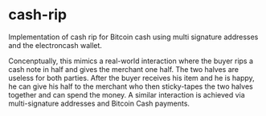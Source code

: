 # cash-rip
Implementation of cash rip for Bitcoin cash using multi signature addresses and the electroncash wallet.

Concenptually, this mimics a real-world interaction where the buyer rips a cash note in half and gives the merchant one half.
The two halves are useless for both parties. After the buyer receives his item and he is happy, he can give his half to the 
merchant who then sticky-tapes the two halves together and can spend the money. A similar interaction is achieved via 
multi-signature addresses and Bitcoin Cash payments.
